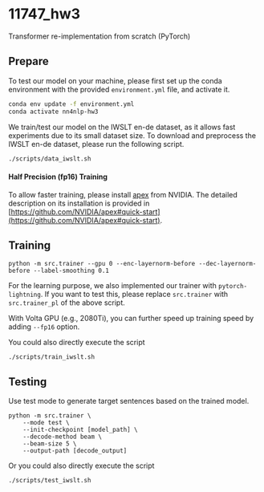 # 11747_hw3
Transformer re-implementation from scratch (PyTorch)


## Prepare
To test our model on your machine, please first set up the conda environment with the provided `environment.yml` file, and activate it.

```bash
conda env update -f environment.yml
conda activate nn4nlp-hw3
```

We train/test our model on the IWSLT en-de dataset, as it allows fast experiments due to its small dataset size.
To download and preprocess the IWSLT en-de dataset, please run the following script.

```bash
./scripts/data_iwslt.sh
```

#### Half Precision (fp16) Training
To allow faster training, please install [apex](https://github.com/NVIDIA/apex) from NVIDIA.
The detailed description on its installation is provided in [https://github.com/NVIDIA/apex#quick-start](https://github.com/NVIDIA/apex#quick-start).

## Training
```
python -m src.trainer --gpu 0 --enc-layernorm-before --dec-layernorm-before --label-smoothing 0.1
```

For the learning purpose, we also implemented our trainer with `pytorch-lightning`.
If you want to test this, please replace `src.trainer` with `src.trainer_pl` of the above script. 

With Volta GPU (e.g., 2080Ti), you can further speed up training speed by adding `--fp16` option.

You could also directly execute the script
```
./scripts/train_iwslt.sh
```

## Testing

Use test mode to generate target sentences based on the trained model.
```
python -m src.trainer \
    --mode test \
    --init-checkpoint [model_path] \
    --decode-method beam \
    --beam-size 5 \
    --output-path [decode_output]
```

Or you could also directly execute the script
```
./scripts/test_iwslt.sh
```
